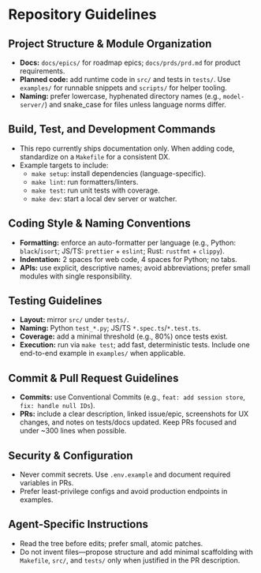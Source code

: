 # Repository Guidelines

## Project Structure & Module Organization
- **Docs:** `docs/epics/` for roadmap epics; `docs/prds/prd.md` for product requirements.
- **Planned code:** add runtime code in `src/` and tests in `tests/`. Use `examples/` for runnable snippets and `scripts/` for helper tooling.
- **Naming:** prefer lowercase, hyphenated directory names (e.g., `model-server/`) and snake_case for files unless language norms differ.

## Build, Test, and Development Commands
- This repo currently ships documentation only. When adding code, standardize on a `Makefile` for a consistent DX.
- Example targets to include:
  - `make setup`: install dependencies (language-specific).
  - `make lint`: run formatters/linters.
  - `make test`: run unit tests with coverage.
  - `make dev`: start a local dev server or watcher.

## Coding Style & Naming Conventions
- **Formatting:** enforce an auto-formatter per language (e.g., Python: `black`/`isort`; JS/TS: `prettier` + `eslint`; Rust: `rustfmt` + `clippy`).
- **Indentation:** 2 spaces for web code, 4 spaces for Python; no tabs.
- **APIs:** use explicit, descriptive names; avoid abbreviations; prefer small modules with single responsibility.

## Testing Guidelines
- **Layout:** mirror `src/` under `tests/`.
- **Naming:** Python `test_*.py`; JS/TS `*.spec.ts`/`*.test.ts`.
- **Coverage:** add a minimal threshold (e.g., 80%) once tests exist.
- **Execution:** run via `make test`; add fast, deterministic tests. Include one end-to-end example in `examples/` when applicable.

## Commit & Pull Request Guidelines
- **Commits:** use Conventional Commits (e.g., `feat: add session store`, `fix: handle null IDs`).
- **PRs:** include a clear description, linked issue/epic, screenshots for UX changes, and notes on tests/docs updated. Keep PRs focused and under ~300 lines when possible.

## Security & Configuration
- Never commit secrets. Use `.env.example` and document required variables in PRs.
- Prefer least-privilege configs and avoid production endpoints in examples.

## Agent-Specific Instructions
- Read the tree before edits; prefer small, atomic patches.
- Do not invent files—propose structure and add minimal scaffolding with `Makefile`, `src/`, and `tests/` only when justified in the PR description.
